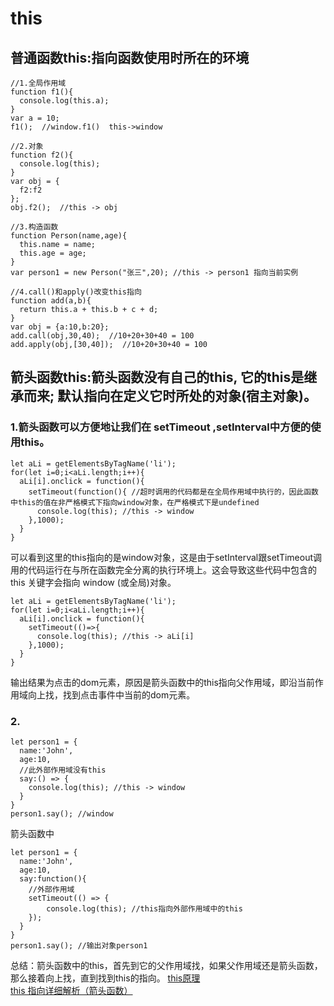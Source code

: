 # this
## 普通函数this:指向函数使用时所在的环境
```
//1.全局作用域
function f1(){
  console.log(this.a);
}
var a = 10;
f1();  //window.f1()  this->window

//2.对象
function f2(){
  console.log(this);
}
var obj = {
  f2:f2
};
obj.f2();  //this -> obj

//3.构造函数
function Person(name,age){ 
  this.name = name;
  this.age = age;
}
var person1 = new Person("张三",20); //this -> person1 指向当前实例

//4.call()和apply()改变this指向
function add(a,b){
  return this.a + this.b + c + d;
}
var obj = {a:10,b:20};
add.call(obj,30,40);  //10+20+30+40 = 100
add.apply(obj,[30,40]);  //10+20+30+40 = 100
```

## 箭头函数this:箭头函数没有自己的this, 它的this是继承而来; 默认指向在定义它时所处的对象(宿主对象)。
### 1.箭头函数可以方便地让我们在 setTimeout ,setInterval中方便的使用this。
```
let aLi = getElementsByTagName('li');
for(let i=0;i<aLi.length;i++){
  aLi[i].onclick = function(){
    setTimeout(function(){ //超时调用的代码都是在全局作用域中执行的，因此函数中this的值在非严格模式下指向window对象，在严格模式下是undefined
      console.log(this); //this -> window
    },1000);
  }
}
```
可以看到这里的this指向的是window对象，这是由于setInterval跟setTimeout调用的代码运行在与所在函数完全分离的执行环境上。这会导致这些代码中包含的 this 关键字会指向 window (或全局)对象。
```
let aLi = getElementsByTagName('li');
for(let i=0;i<aLi.length;i++){
  aLi[i].onclick = function(){
    setTimeout(()=>{
      console.log(this); //this -> aLi[i]
    },1000);
  }
}
```
输出结果为点击的dom元素，原因是箭头函数中的this指向父作用域，即沿当前作用域向上找，找到点击事件中当前的dom元素。
### 2.
```
let person1 = {
  name:'John',
  age:10,
  //此外部作用域没有this
  say:() => {
    console.log(this); //this -> window
  }
}
person1.say(); //window
```
箭头函数中
```
let person1 = {
  name:'John',
  age:10,
  say:function(){
    //外部作用域
    setTimeout(() => {
        console.log(this); //this指向外部作用域中的this
    });
  }
}
person1.say(); //输出对象person1
```
总结：箭头函数中的this，首先到它的父作用域找，如果父作用域还是箭头函数，那么接着向上找，直到找到this的指向。
[this原理](http://www.ruanyifeng.com/blog/2018/06/javascript-this.html)  
[this 指向详细解析（箭头函数）](https://www.cnblogs.com/dongcanliang/p/7054176.html)
